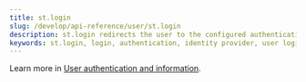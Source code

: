 ```yaml
---
title: st.login
slug: /develop/api-reference/user/st.login
description: st.login redirects the user to the configured authentication provider to log in.
keywords: st.login, login, authentication, identity provider, user login, authentication flow, sign in, user authentication, oauth
---
```


<Tip>

Learn more in [User authentication and information](/develop/concepts/connections/authentication).

</Tip>

<Autofunction function="streamlit.login" />
